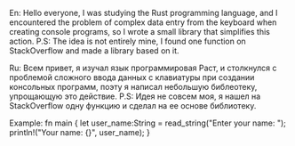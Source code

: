 En:
Hello everyone, I was studying the Rust programming language, and I encountered the problem of complex data entry from the keyboard when creating console programs, so I wrote a small library that simplifies this action.
P.S:
The idea is not entirely mine, I found one function on StackOverflow and made a library based on it.

Ru:
Всем привет, я изучал язык программировая Раст, и столкнулся с проблемой сложного ввода данных с клавиатуры при создании консольных программ, поэту я написал небольшую библеотеку, упрощающую это действие.
P.S:
Идея не совсем моя, я нашел на StackOverflow одну функцию и сделал на ее основе библиотеку.


Example:
fn main {
    let user_name:String = read_string("Enter your name: ");
    println!("Your name: {}", user_name);
}